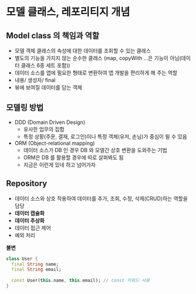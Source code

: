 # 모델 클래스, 레포리티지 개념

## Model class 의 책임과 역할

- 모델 객체 클래스의 속성에 대한 데이터를 조회할 수 있는 클래스
- 별도의 기능을 가지지 않는 순수한 클래스 (map, copyWith …은 기능이 아님(데이터 클래스 6종 세트 포함))
- 데이터 소스를 앱에 필요한 형태로 변환하여 앱 개발을 편리하게 해 주는 역할
- 내용/ 생성자/ final
- 뷰에 보여질 데이터를 담는 객체

## 모델링 방법

- DDD (Domain Driven Design)
    - 유사한 업무의 집합
    - 특정 상황(주문, 결재, 로그인)이나 특정 객체(유저, 손님)가 중심이 될 수 있음
- ORM (Object-relational mapping)
    - 데이터 소스가 DB 인 경우 DB 와 모델간 상호 변환을 도와주는 기법
    - ORM은 DB 를 활용할 경우에 따로 살펴봐도 됨
    - 지금은 이런게 있네 하고 넘어가자

## Repository

- 데이터 소스와 상호 작용하여 데이터를 추가, 조회, 수정, 삭제(CRUD)하는 역할을 담당
- **데이터 캡슐화**
- **데이터 추상화**
- 데이터 접근 제어
- 예외 처리

**불변**
```dart
class User {
  final String name;
  final String email;
  
  const User(this.name, this.email); // const 키워드 사용
}
```
